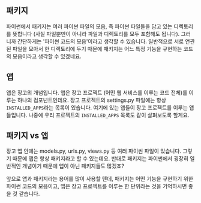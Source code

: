 ## 패키지

파이썬에서 패키지는 여러 파이썬 파일의 모음, 즉 파이썬 파일들을 담고 있는 디렉토리를 뜻합니다 (사실 파일뿐만이 아니라 파일과 디렉토리를 모두 포함해도 됩니다). 그러니까 간단하게는 '파이썬 코드의 모음'이라고 생각할 수 있습니다. 일반적으로 서로 연관된 파일을 모아서 한 디렉토리에 두기 때문에 패키지는 어느 특정 기능을 구현하는 코드의 모음이라고 생각할 수 있겠네요.

## 앱

앱은 장고의 개념입니다. 앱은 장고 프로젝트 (어떤 웹 서비스를 이루는 코드 전체)를 이루는 하나의 컴포넌트인데요. 장고 프로젝트의 settings.py 파일에는 항상 `INSTALLED_APPS`라는 목록이 있습니다. 여기에 있는 앱들이 장고 프로젝트를 이루는 앱들입니다. 나중에 우리 프로젝트의 `INSTALLED_APPS` 목록도 같이 살펴보도록 할게요.

## 패키지 vs 앱

장고 앱 안에는 models.py, urls.py, views.py 등 여러 파이썬 파일이 있습니다. 그렇기 때문에 앱은 항상 패키지라고 할 수 있는데요. 반대로 패키지는 파이썬에서 굉장히 일반적인 개념이기 때문에 앱이 아닌 패키지들도 많겠죠?

앞으로 앱과 패키지라는 용어를 많이 사용할 텐데, 패키지는 어떤 기능을 구현하기 위한 파이썬 코드의 모음이고, 앱은 장고 프로젝트를 이루는 한 단위라는 것을 기억하시면 좋을 것 같습니다.





